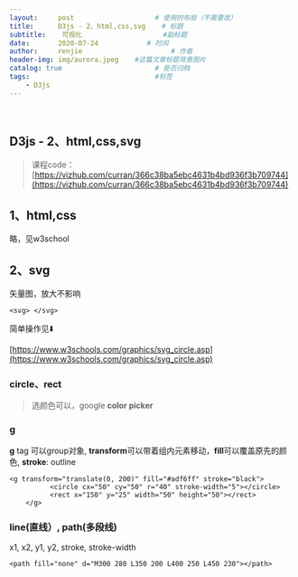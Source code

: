 ```yaml
---
layout:     post                    # 使用的布局（不需要改）
title:      D3js - 2、html,css,svg    # 标题 
subtitle:    可视化       				#副标题
date:       2020-07-24            # 时间
author:     renjie                      # 作者
header-img: img/aurora.jpeg    #这篇文章标题背景图片
catalog: true                       # 是否归档
tags:                               #标签
    - D3js
---
```

<font size="4"></font><br />

## D3js - 2、html,css,svg

> 课程code：[https://vizhub.com/curran/366c38ba5ebc4631b4bd936f3b709744](https://vizhub.com/curran/366c38ba5ebc4631b4bd936f3b709744)

## 1、html,css
略，见w3school

## 2、svg
矢量图，放大不影响

`<svg> </svg>`

简单操作见⬇️

[https://www.w3schools.com/graphics/svg_circle.asp](https://www.w3schools.com/graphics/svg_circle.asp)

### circle、rect

> 选颜色可以，google **color picker**

### g
**g** tag 可以group对象, **transform**可以带着组内元素移动，**fill**可以覆盖原先的颜色, **stroke**: outline 

```
<g transform="translate(0, 200)" fill="#adf6ff" stroke="black">
          <circle cx="50" cy="50" r="40" stroke-width="5"></circle>
          <rect x="150" y="25" width="50" height="50"></rect>
	</g>
```

### line(直线）, path(多段线)

x1, x2, y1, y2, stroke, stroke-width

```
<path fill="none" d="M300 280 L350 200 L400 250 L450 230"></path>
```




